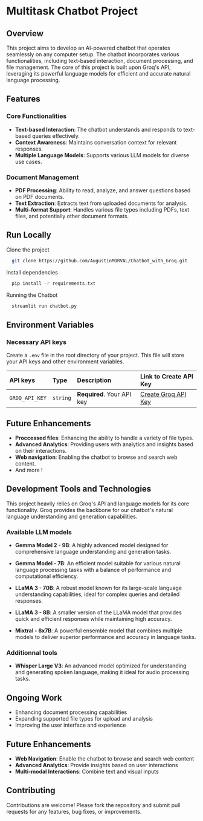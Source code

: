 # Multitask Chatbot Project

## Overview

This project aims to develop an AI-powered chatbot that operates seamlessly on any computer setup. The chatbot incorporates various functionalities, including text-based interaction, document processing, and file management. The core of this project is built upon Groq's API, leveraging its powerful language models for efficient and accurate natural language processing.

## Features

### Core Functionalities

- **Text-based Interaction**: The chatbot understands and responds to text-based queries effectively.
- **Context Awareness**: Maintains conversation context for relevant responses.
- **Multiple Language Models**: Supports various LLM models for diverse use cases.

### Document Management

- **PDF Processing**: Ability to read, analyze, and answer questions based on PDF documents.
- **Text Extraction**: Extracts text from uploaded documents for analysis.
- **Multi-format Support**: Handles various file types including PDFs, text files, and potentially other document formats.

## Run Locally

Clone the project

```bash
  git clone https://github.com/AugustinMORVAL/Chatbot_with_Groq.git
```

Install dependencies

```bash
  pip install -r requirements.txt
```

Running the Chatbot

```bash
  streamlit run chatbot.py
```

## Environment Variables

### Necessary API keys
Create a `.env` file in the root directory of your project. This file will store your API keys and other environment variables.

| API keys     | Type     | Description                | Link to Create API Key |
| :------------| :------- | :------------------------- | :--------------------- |
| `GROQ_API_KEY` | `string` | **Required**. Your API key | [Create Groq API Key](https://console.groq.com/keys) |

## Future Enhancements
- **Proccessed files**: Enhancing the ability to handle a variety of file types.
- **Advanced Analytics**: Providing users with analytics and insights based on their interactions.
- **Web navigation**: Enabling the chatbot to browse and search web content.
- And more !

## Development Tools and Technologies

This project heavily relies on Groq's API and language models for its core functionality. Groq provides the backbone for our chatbot's natural language understanding and generation capabilities.

### Available LLM models
- **Gemma Model 2 - 9B**: A highly advanced model designed for comprehensive language understanding and generation tasks.

- **Gemma Model - 7B**: An efficient model suitable for various natural language processing tasks with a balance of performance and computational efficiency.

- **LLaMA 3 - 70B**: A robust model known for its large-scale language understanding capabilities, ideal for complex queries and detailed responses.

- **LLaMA 3 - 8B**: A smaller version of the LLaMA model that provides quick and efficient responses while maintaining high accuracy.

- **Mixtral - 8x7B**: A powerful ensemble model that combines multiple models to deliver superior performance and accuracy in language tasks.

### Additionnal tools 

- **Whisper Large V3**: An advanced model optimized for understanding and generating spoken language, making it ideal for audio processing tasks.

## Ongoing Work

- Enhancing document processing capabilities
- Expanding supported file types for upload and analysis
- Improving the user interface and experience

## Future Enhancements

- **Web Navigation**: Enable the chatbot to browse and search web content
- **Advanced Analytics**: Provide insights based on user interactions
- **Multi-modal Interactions**: Combine text and visual inputs

## Contributing

Contributions are welcome! Please fork the repository and submit pull requests for any features, bug fixes, or improvements.
